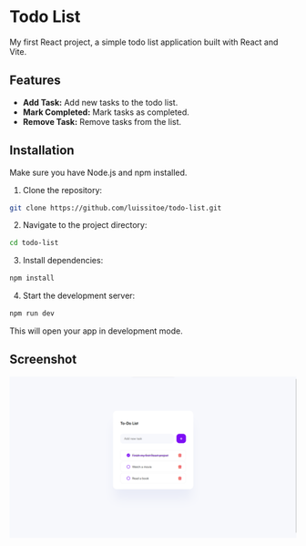 # Todo List

My first React project, a simple todo list application built with React and Vite.

## Features

<ul>
   <li><strong>Add Task:</strong> Add new tasks to the todo list.</li>
   <li><strong>Mark Completed:</strong> Mark tasks as completed.</li>
   <li><strong>Remove Task:</strong> Remove tasks from the list.</li> 
</ul>

## Installation

Make sure you have Node.js and npm installed.

1. Clone the repository:

```bash
git clone https://github.com/luissitoe/todo-list.git
```

2. Navigate to the project directory:

```bash
cd todo-list
```

3. Install dependencies:

```bash
npm install
```

4. Start the development server:

```bash
npm run dev
```

This will open your app in development mode.

## Screenshot

![preview img](/preview.png)
